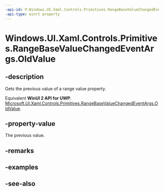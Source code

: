 ```yaml
---
-api-id: P:Windows.UI.Xaml.Controls.Primitives.RangeBaseValueChangedEventArgs.OldValue
-api-type: winrt property
---
```


<!-- Property syntax
public double OldValue { get; }
-->

# Windows.UI.Xaml.Controls.Primitives.RangeBaseValueChangedEventArgs.OldValue

## -description
Gets the previous value of a range value property.

Equivalent **WinUI 2 API for UWP**: [Microsoft.UI.Xaml.Controls.Primitives.RangeBaseValueChangedEventArgs.OldValue](/windows/winui/api/microsoft.ui.xaml.controls.primitives.rangebasevaluechangedeventargs.oldvalue).

## -property-value
The previous value.

## -remarks

## -examples

## -see-also
